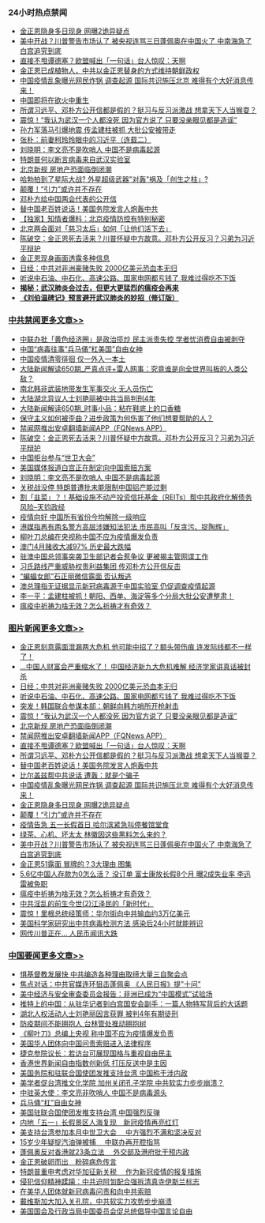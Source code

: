 <div class="catlist">
<h3>24小时热点禁闻</h3>
<ul>
<li><a href="https://github.com/fqnews/bnews/blob/master/topimagenews/20200502/1322395.md">金正恩隐身多日现身 网曝2诡异疑点</a></li>
<li><a href="https://github.com/fqnews/bnews/blob/master/topimagenews/20200502/1322387.md">美中开战？川普警告市场认了 被央视连骂三日蓬佩奥在中国火了 中南海急了 白宫追究到底</a></li>
<li><a href="https://github.com/fqnews/bnews/blob/master/topimagenews/20200503/1322530.md">直接不甩谭德塞？欧盟喊出「一句话」台人惊叹：天啊</a></li>
<li><a href="https://github.com/fqnews/bnews/blob/master/baitai/20200503/1322478.md">金正恩已成植物人，中共以金正恩替身的方式维持朝鲜政权</a></li>
<li><a href="https://github.com/fqnews/bnews/blob/master/topimagenews/20200502/1322418.md">中国疫情乱象曝光网民炸锅 调查起源 国际共识施压北京 难得有个大好消息传来！</a></li>
<li><a href="https://github.com/fqnews/bnews/blob/master/baitai/20200503/1322479.md">中国即将在欲火中重生</a></li>
<li><a href="https://github.com/fqnews/bnews/blob/master/topimagenews/20200503/1322524.md">所谓习远平、邓朴方公开信都是假的？挺习与反习派激战 想拿天下人当猴耍？</a></li>
<li><a href="https://github.com/fqnews/bnews/blob/master/topimagenews/20200503/1322558.md">震惊！“我认为武汉一个人都没死 因为官方说了 只要没亲眼见都是造谣”</a></li>
<li><a href="https://github.com/fqnews/bnews/blob/master/comments/20200503/1322536.md">孙力军落马引爆地震 传孟建柱被抓 大批公安被带走</a></li>
<li><a href="https://github.com/fqnews/bnews/blob/master/baitai/20200502/1322414.md">张朴：前妻柯玲玲眼中的习近平（连载二）</a></li>
<li><a href="https://github.com/fqnews/bnews/blob/master/cbnews/20200502/1322391.md">刘晓明：李文亮不是吹哨人 中国不是病毒起源</a></li>
<li><a href="https://github.com/fqnews/bnews/blob/master/worldnews/usa/20200503/1322454.md">特朗普何以断言病毒来自武汉实验室</a></li>
<li><a href="https://github.com/fqnews/bnews/blob/master/topimagenews/20200503/1322557.md">北京新规 房地产恐面临倒闭潮</a></li>
<li><a href="https://github.com/fqnews/bnews/blob/master/comments/20200502/1322363.md">哈勃拍到了星际大战? 外星超级武器&quot;对轰&quot;祸及「创生之柱」?</a></li>
<li><a href="https://github.com/fqnews/bnews/blob/master/topimagenews/20200502/1322394.md">颠覆！“引力”或许并不存在</a></li>
<li><a href="https://github.com/fqnews/bnews/blob/master/baitai/20200503/1322450.md">邓朴方给中国两会代表的公开信</a></li>
<li><a href="https://github.com/fqnews/bnews/blob/master/topimagenews/20200503/1322523.md">替中国老百姓说话！美国务院发言人炮轰中共</a></li>
<li><a href="https://github.com/fqnews/bnews/blob/master/comments/20200502/1322406.md">【独家】知情者爆料：北京疫情防控有特别秘密</a></li>
<li><a href="https://github.com/fqnews/bnews/blob/master/baitai/20200503/1322434.md">北京两会面对「慈习太后」如何「让他们活下去」</a></li>
<li><a href="https://github.com/fqnews/bnews/blob/master/cbnews/20200503/1322477.md">陈破空：金正恩死去活来？川普怀疑中方故意。邓朴方公开反习？习弟为习近平辩护</a></li>
<li><a href="https://github.com/fqnews/bnews/blob/master/worldnews/20200503/1322433.md">金正恩现身画面透露多种信息</a></li>
<li><a href="https://github.com/fqnews/bnews/blob/master/topimagenews/20200503/1322630.md">日经：中共对非洲豪赌失败 2000亿美元恐血本无归</a></li>
<li><a href="https://github.com/fqnews/bnews/blob/master/topimagenews/20200503/1322629.md">听说中石油、中石化、高速公路、国家电网都亏钱了 我难过得吃不下饭</a></li>
<li><b><a href="https://github.com/fqnews/bnews/blob/master/comments/20200211/1275071.md" target="_blank">揭秘：武汉肺炎会过去，但更大更猛烈的瘟疫会再来</a></b></li>
<li><b><a href="https://github.com/fqnews/bnews/blob/master/comments/20200207/1272816.md" target="_blank">《刘伯温碑记》预言避开武汉肺炎的妙招（修订版）</a></b></li>
</ul>
</div>

<div class="catlist">
<h3><a href="https://github.com/fqnews/bnews/blob/master/cbnews/" target="_blank">中共禁闻</a><span><a href="https://github.com/fqnews/bnews/blob/master/cbnews/" target="_blank" rel="nofollow">更多文章>></a></span></h3>
<ul>
<li><a href="https://github.com/fqnews/bnews/blob/master/cbnews/20200503/1322662.md" target="_blank">中联办批「黄色经济圈」是政治揽炒 民主派责失控 学者忧消费自由被剥夺</a></li>
<li><a href="https://github.com/fqnews/bnews/blob/master/cbnews/20200503/1322652.md" target="_blank">中国“病毒往事”兵马俑“杠美国”自由女神</a></li>
<li><a href="https://github.com/fqnews/bnews/blob/master/cbnews/20200503/1322633.md" target="_blank">中国疫情清零徘徊 仅一外入一本土</a></li>
<li><a href="https://github.com/fqnews/bnews/blob/master/cbnews/20200503/1322627.md" target="_blank">大陆新闻解读650期_严真点评+雷人网事：究竟谁是向全世界叫板的人类公敌？</a></li>
<li><a href="https://github.com/fqnews/bnews/blob/master/cbnews/20200503/1322595.md" target="_blank">南北韩非武装地带发生军事交火 无人员伤亡</a></li>
<li><a href="https://github.com/fqnews/bnews/blob/master/cbnews/20200503/1322594.md" target="_blank">大陆湖北异议人士刘艳丽被中共当局判刑4年</a></li>
<li><a href="https://github.com/fqnews/bnews/blob/master/cbnews/20200503/1322591.md" target="_blank">大陆新闻解读650期_时事小品：粘在鞋底上的口香糖</a></li>
<li><a href="https://github.com/fqnews/bnews/blob/master/cbnews/20200503/1319577.md" target="_blank">保守主义如何被歪曲？进步政策为何伤害了他们想要帮助的人？</a></li>
<li><a href="https://github.com/fqnews/bnews/blob/master/comments/20200503/1322531.md" target="_blank">禁闻网推出安卓翻墙新闻APP（FQNews APP）</a></li>
<li><a href="https://github.com/fqnews/bnews/blob/master/cbnews/20200503/1322477.md" target="_blank">陈破空：金正恩死去活来？川普怀疑中方故意。邓朴方公开反习？习弟为习近平辩护</a></li>
<li><a href="https://github.com/fqnews/bnews/blob/master/cbnews/20200503/1322466.md" target="_blank">中国拒台参与“世卫大会”</a></li>
<li><a href="https://github.com/fqnews/bnews/blob/master/cbnews/20200503/1322460.md" target="_blank">美国媒体报道白宫正在制定向中国索赔方案</a></li>
<li><a href="https://github.com/fqnews/bnews/blob/master/cbnews/20200502/1322391.md" target="_blank">刘晓明：李文亮不是吹哨人 中国不是病毒起源</a></li>
<li><a href="https://github.com/fqnews/bnews/blob/master/cbnews/20200502/1322385.md" target="_blank">关税战没停 特朗普遭批未能限制中国铝产能过剩</a></li>
<li><a href="https://github.com/fqnews/bnews/blob/master/cbnews/20200502/1322339.md" target="_blank">割「韭菜」？！基础设施不动产投资信托基金（REITs）帮中共政府化解债务  风险&#8211;天钧政经</a></li>
<li><a href="https://github.com/fqnews/bnews/blob/master/cbnews/20200502/1322335.md" target="_blank">疫情向好 中国所有省份今均解除一级响应</a></li>
<li><a href="https://github.com/fqnews/bnews/blob/master/cbnews/20200502/1322326.md" target="_blank">港媒指再有两名警方高层涉嫌知法犯法 市民高叫「反贪污、捉陶辉」</a></li>
<li><a href="https://github.com/fqnews/bnews/blob/master/cbnews/20200502/1322323.md" target="_blank">柳叶刀总编在央视称中国不应为疫情爆发负责</a></li>
<li><a href="https://github.com/fqnews/bnews/blob/master/cbnews/20200502/1322322.md" target="_blank">澳门4月赌收大减97% 历史最大跌幅</a></li>
<li><a href="https://github.com/fqnews/bnews/blob/master/cbnews/20200502/1322321.md" target="_blank">驻澳中国总领事突袭卫生部记者会惹争议 更被揭主管网谍工作</a></li>
<li><a href="https://github.com/fqnews/bnews/blob/master/cbnews/20200502/1322316.md" target="_blank">习氏路线严重威胁权贵利益集团 传邓朴方公开信反击</a></li>
<li><a href="https://github.com/fqnews/bnews/blob/master/cbnews/20200502/1322311.md" target="_blank">“蝙蝠女郎”石正丽微信露面 否认叛逃</a></li>
<li><a href="https://github.com/fqnews/bnews/blob/master/cbnews/20200502/1322309.md" target="_blank">澳总理指无证据显示新冠病毒源于中国实验室 仍促调查疫情起源</a></li>
<li><a href="https://github.com/fqnews/bnews/blob/master/cbnews/20200502/1322291.md" target="_blank">李一平：孟建柱被抓！朝阳、西单、海淀等多个分局大批公安遭整肃！</a></li>
<li><a href="https://github.com/fqnews/bnews/blob/master/comments/20200502/1322275.md" target="_blank">瘟疫中祈祷为啥无效？怎么祈祷才有奇效？</a></li>

</ul>
</div>
<div class="catlist">
<h3><a href="https://github.com/fqnews/bnews/blob/master/topimagenews/" target="_blank">图片新闻</a><span><a href="https://github.com/fqnews/bnews/blob/master/topimagenews/" target="_blank" rel="nofollow">更多文章>></a></span></h3>
<ul>
<li><a href="https://github.com/fqnews/bnews/blob/master/topimagenews/20200503/1322680.md" target="_blank">金正恩刻意露面泄漏两大危机 他可能中招了？额头带伤痕 连发际线都不一样了！</a></li>
<li><a href="https://github.com/fqnews/bnews/blob/master/topimagenews/20200503/1322634.md" target="_blank">&#8230;中国人财富会严重缩水了！ 中国经济新九大危机难解 经济学家讲真话被封杀</a></li>
<li><a href="https://github.com/fqnews/bnews/blob/master/topimagenews/20200503/1322630.md" target="_blank">日经：中共对非洲豪赌失败 2000亿美元恐血本无归</a></li>
<li><a href="https://github.com/fqnews/bnews/blob/master/topimagenews/20200503/1322629.md" target="_blank">听说中石油、中石化、高速公路、国家电网都亏钱了 我难过得吃不下饭</a></li>
<li><a href="https://github.com/fqnews/bnews/blob/master/topimagenews/20200503/1322626.md" target="_blank">突发！韩国联合参谋本部：朝鲜向韩方哨所开枪射击</a></li>
<li><a href="https://github.com/fqnews/bnews/blob/master/topimagenews/20200503/1322558.md" target="_blank">震惊！“我认为武汉一个人都没死 因为官方说了 只要没亲眼见都是造谣”</a></li>
<li><a href="https://github.com/fqnews/bnews/blob/master/topimagenews/20200503/1322557.md" target="_blank">北京新规 房地产恐面临倒闭潮</a></li>
<li><a href="https://github.com/fqnews/bnews/blob/master/comments/20200503/1322531.md" target="_blank">禁闻网推出安卓翻墙新闻APP（FQNews APP）</a></li>
<li><a href="https://github.com/fqnews/bnews/blob/master/topimagenews/20200503/1322530.md" target="_blank">直接不甩谭德塞？欧盟喊出「一句话」台人惊叹：天啊</a></li>
<li><a href="https://github.com/fqnews/bnews/blob/master/topimagenews/20200503/1322524.md" target="_blank">所谓习远平、邓朴方公开信都是假的？挺习与反习派激战 想拿天下人当猴耍？</a></li>
<li><a href="https://github.com/fqnews/bnews/blob/master/topimagenews/20200503/1322523.md" target="_blank">替中国老百姓说话！美国务院发言人炮轰中共</a></li>
<li><a href="https://github.com/fqnews/bnews/blob/master/topimagenews/20200503/1322522.md" target="_blank">比尔盖兹帮中共说话 遭轰：就是个骗子</a></li>
<li><a href="https://github.com/fqnews/bnews/blob/master/topimagenews/20200502/1322418.md" target="_blank">中国疫情乱象曝光网民炸锅 调查起源 国际共识施压北京 难得有个大好消息传来！</a></li>
<li><a href="https://github.com/fqnews/bnews/blob/master/topimagenews/20200502/1322395.md" target="_blank">金正恩隐身多日现身 网曝2诡异疑点</a></li>
<li><a href="https://github.com/fqnews/bnews/blob/master/topimagenews/20200502/1322394.md" target="_blank">颠覆！“引力”或许并不存在</a></li>
<li><a href="https://github.com/fqnews/bnews/blob/master/topimagenews/20200502/1322393.md" target="_blank">疫情告急 五一长假首日 哈尔滨紧急叫停餐馆堂食</a></li>
<li><a href="https://github.com/fqnews/bnews/blob/master/topimagenews/20200502/1322392.md" target="_blank">绿茶、心机、坏太太 林徽因这些黑料怎么来的？</a></li>
<li><a href="https://github.com/fqnews/bnews/blob/master/topimagenews/20200502/1322387.md" target="_blank">美中开战？川普警告市场认了 被央视连骂三日蓬佩奥在中国火了 中南海急了 白宫追究到底</a></li>
<li><a href="https://github.com/fqnews/bnews/blob/master/topimagenews/20200502/1322333.md" target="_blank">金正恩51露面 冒牌的？3大理由 图集</a></li>
<li><a href="https://github.com/fqnews/bnews/blob/master/topimagenews/20200502/1322293.md" target="_blank">5.6亿中国人存款为0怎么活？ 没订单 富士康放长假8个月 曝2成失业率 李迅雷被免职</a></li>
<li><a href="https://github.com/fqnews/bnews/blob/master/comments/20200502/1322275.md" target="_blank">瘟疫中祈祷为啥无效？怎么祈祷才有奇效？</a></li>
<li><a href="https://github.com/fqnews/bnews/blob/master/topimagenews/20200502/1322283.md" target="_blank">中共淫乱的前生今世(2)江泽民的「新时代」</a></li>
<li><a href="https://github.com/fqnews/bnews/blob/master/topimagenews/20200502/1322277.md" target="_blank">震惊！里根总统经策师：华尔街向中共输血约3万亿美元</a></li>
<li><a href="https://github.com/fqnews/bnews/blob/master/topimagenews/20200502/1322257.md" target="_blank">美国科学家研究出中共病毒检测方法 感染后24小时就能辨识</a></li>
<li><a href="https://github.com/fqnews/bnews/blob/master/topimagenews/20200502/1322247.md" target="_blank">网传川普正在&#8230; 人民币闻讯大跌</a></li>

</ul>
</div>
<div class="catlist">
<h3><a href="https://github.com/fqnews/bnews/blob/master/headline/" target="_blank">中国要闻</a><span><a href="https://github.com/fqnews/bnews/blob/master/headline/" target="_blank" rel="nofollow">更多文章>></a></span></h3>
<ul>
<li><a href="https://github.com/fqnews/bnews/blob/master/headline/20200503/1322617.md" target="_blank">惧基督教发展快 中共编造各种理由取缔大量三自聚会点</a></li>
<li><a href="https://github.com/fqnews/bnews/blob/master/headline/20200503/1322491.md" target="_blank">焦点对话：中共官媒连环狙击蓬佩奥 《人民日报》提&quot;十问&quot;</a></li>
<li><a href="https://github.com/fqnews/bnews/blob/master/headline/20200503/1322490.md" target="_blank">美中经济与安全审查委员会报告：非洲已成为“中国模式”试验场</a></li>
<li><a href="https://github.com/fqnews/bnews/blob/master/headline/20200503/1322486.md" target="_blank">推特上的中国：从驻华记者到白宫国安会副手：一篇人物特写背后的大话题</a></li>
<li><a href="https://github.com/fqnews/bnews/blob/master/headline/20200503/1322465.md" target="_blank">湖北人权活动人士刘艳丽因言获罪 被判4年有期徒刑</a></li>
<li><a href="https://github.com/fqnews/bnews/blob/master/headline/20200503/1322464.md" target="_blank">防疫期间不能拥抱人 台林管处推动拥抱树</a></li>
<li><a href="https://github.com/fqnews/bnews/blob/master/headline/20200503/1322463.md" target="_blank">《柳叶刀》总编上央视 称中国不应为疫情爆发负责</a></li>
<li><a href="https://github.com/fqnews/bnews/blob/master/headline/20200503/1322462.md" target="_blank">美国华人团体向中国问责索赔进入法律程序</a></li>
<li><a href="https://github.com/fqnews/bnews/blob/master/headline/20200503/1322461.md" target="_blank">捷克参院议长：若访台可展现国格与重视自由民主</a></li>
<li><a href="https://github.com/fqnews/bnews/blob/master/headline/20200503/1322432.md" target="_blank">香港世界新闻自由指数创新低 打压反送中是主因</a></li>
<li><a href="https://github.com/fqnews/bnews/blob/master/headline/20200503/1322431.md" target="_blank">美国务院和驻联合国使团发推支持台湾 中国称干涉内政</a></li>
<li><a href="https://github.com/fqnews/bnews/blob/master/headline/20200503/1322430.md" target="_blank">美学者促台湾推文化学院 加州关闭孔子学院 中共软实力步步崩溃？</a></li>
<li><a href="https://github.com/fqnews/bnews/blob/master/headline/20200503/1322429.md" target="_blank">中驻英大使：李文亮非吹哨人 中国不是病毒源头</a></li>
<li><a href="https://github.com/fqnews/bnews/blob/master/headline/20200502/1322411.md" target="_blank">兵马俑“杠”自由女神</a></li>
<li><a href="https://github.com/fqnews/bnews/blob/master/headline/20200502/1322382.md" target="_blank">美国驻联合国使团发推支持台湾 中国强烈反弹</a></li>
<li><a href="https://github.com/fqnews/bnews/blob/master/headline/20200502/1322380.md" target="_blank">内地「五一」长假景区人海复现　新冠疫情再亮红灯</a></li>
<li><a href="https://github.com/fqnews/bnews/blob/master/headline/20200502/1322379.md" target="_blank">美支持台湾参加本月中世卫大会　 中方强烈不满和坚决反对</a></li>
<li><a href="https://github.com/fqnews/bnews/blob/master/headline/20200502/1322378.md" target="_blank">15岁少年疑掟汽油弹被捕　 中联办再开腔指骂</a></li>
<li><a href="https://github.com/fqnews/bnews/blob/master/headline/20200502/1322377.md" target="_blank">蓬佩奥反对香港就23条立法　 外交部及港府批干预内政</a></li>
<li><a href="https://github.com/fqnews/bnews/blob/master/headline/20200502/1322376.md" target="_blank">金正恩破卵而出　粉碎病危传言</a></li>
<li><a href="https://github.com/fqnews/bnews/blob/master/headline/20200502/1322375.md" target="_blank">特朗普重申考虑对华加征新关税　 作为新冠疫情的报复措施</a></li>
<li><a href="https://github.com/fqnews/bnews/blob/master/headline/20200502/1322300.md" target="_blank">侵犯信仰精神蹂躏：中共迫阿訇配合强拆清真寺伊斯兰标志</a></li>
<li><a href="https://github.com/fqnews/bnews/blob/master/headline/20200502/1322294.md" target="_blank">在美华人团体就新冠病毒问责和向中共索赔</a></li>
<li><a href="https://github.com/fqnews/bnews/blob/master/headline/20200502/1322255.md" target="_blank">戴维斯加大加入关孔院，中共软实力攻势步步崩溃</a></li>
<li><a href="https://github.com/fqnews/bnews/blob/master/headline/20200502/1322243.md" target="_blank">美国国会及行政当局中国委员会促总统倡导中国言论自由</a></li>

</ul>
</div>